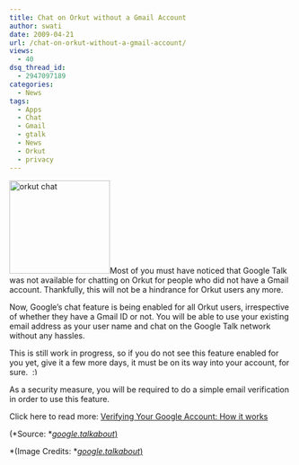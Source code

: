 ```yaml
---
title: Chat on Orkut without a Gmail Account
author: swati
date: 2009-04-21
url: /chat-on-orkut-without-a-gmail-account/
views:
  - 40
dsq_thread_id:
  - 2947097189
categories:
  - News
tags:
  - Apps
  - Chat
  - Gmail
  - gtalk
  - News
  - Orkut
  - privacy
---
```

<img class="alignright size-full wp-image-214" src="http://cdn.devilsworkshop.org/files/2009/04/talk_promo1.png" alt="orkut chat" width="179" height="166" />Most of you must have noticed that Google Talk was not available for chatting on Orkut for people who did not have a Gmail account. Thankfully, this will not be a hindrance for Orkut users any more.

Now, Google&#8217;s chat feature is being enabled for all Orkut users, irrespective of whether they have a Gmail ID or not. You will be able to use your existing email address as your user name and chat on the Google Talk network without any hassles.

This is still work in progress, so if you do not see this feature enabled for you yet, give it a few more days, it must be on its way into your account, for sure.  <img src="http://devilsworkshop.org/wp-includes/images/smilies/simple-smile.png" alt=":)" class="wp-smiley" style="height: 1em; max-height: 1em;" />

As a security measure, you will be required to do a simple email verification in order to use this feature.

Click here to read more: <a href="http://www.google.com/support/accounts/bin/answer.py?answer=63950&topic=14126" onclick="_gaq.push(['_trackEvent', 'outbound-article', 'http://www.google.com/support/accounts/bin/answer.py?answer=63950&topic=14126', 'Verifying Your Google Account: How it works']);" title="Verifying your google account: How it works"  target="_self">Verifying Your Google Account: How it works</a>

(*Source: *<a href="http://googletalk.blogspot.com/2009/04/all-orkut-users-can-chat.html" onclick="_gaq.push(['_trackEvent', 'outbound-article', 'http://googletalk.blogspot.com/2009/04/all-orkut-users-can-chat.html', 'google.talkabout)']);" title="Google Blog"  target="_self"><em>google.talkabout</em>)</a>

*(Image Credits: *<a href="http://googletalk.blogspot.com/2009/04/all-orkut-users-can-chat.html" onclick="_gaq.push(['_trackEvent', 'outbound-article', 'http://googletalk.blogspot.com/2009/04/all-orkut-users-can-chat.html', 'google.talkabout)']);" title="Google Blog"  target="_self"><em>google.talkabout</em>)</a>
